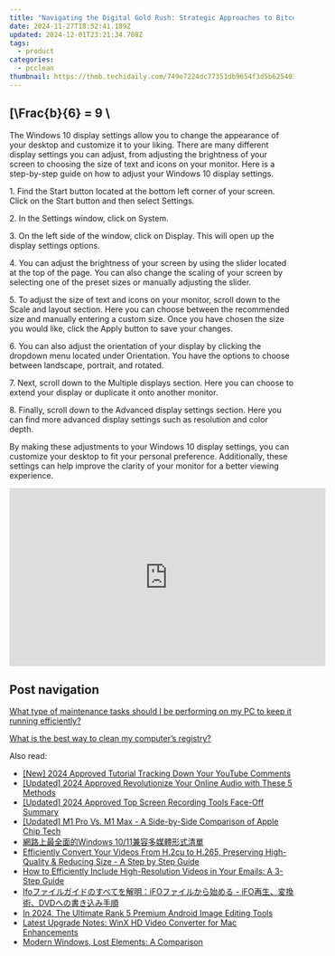 ```yaml
---
title: "Navigating the Digital Gold Rush: Strategic Approaches to Bitcoin and Altcoin Investments with YL Software Guidance"
date: 2024-11-27T18:52:41.189Z
updated: 2024-12-01T23:21:34.708Z
tags:
  - product
categories:
  - pcclean
thumbnail: https://thmb.techidaily.com/749e7224dc77351db9654f3d5b625401a4538e3e09d897a36274e3de6aadbd39.jpg
---
```


## \[\Frac{b}{6} = 9 \

The Windows 10 display settings allow you to change the appearance of your desktop and customize it to your liking. There are many different display settings you can adjust, from adjusting the brightness of your screen to choosing the size of text and icons on your monitor. Here is a step-by-step guide on how to adjust your Windows 10 display settings. 

1\. Find the Start button located at the bottom left corner of your screen. Click on the Start button and then select Settings.

2\. In the Settings window, click on System.

3\. On the left side of the window, click on Display. This will open up the display settings options. 

4\. You can adjust the brightness of your screen by using the slider located at the top of the page. You can also change the scaling of your screen by selecting one of the preset sizes or manually adjusting the slider.

5\. To adjust the size of text and icons on your monitor, scroll down to the Scale and layout section. Here you can choose between the recommended size and manually entering a custom size. Once you have chosen the size you would like, click the Apply button to save your changes.

6\. You can also adjust the orientation of your display by clicking the dropdown menu located under Orientation. You have the options to choose between landscape, portrait, and rotated.

7\. Next, scroll down to the Multiple displays section. Here you can choose to extend your display or duplicate it onto another monitor.

8\. Finally, scroll down to the Advanced display settings section. Here you can find more advanced display settings such as resolution and color depth. 

By making these adjustments to your Windows 10 display settings, you can customize your desktop to fit your personal preference. Additionally, these settings can help improve the clarity of your monitor for a better viewing experience.

<!-- affiliate ads begin -->
<iframe width="560" height="315" src="https://www.youtube.com/embed/May-pLCUkEA?si=PGlcFZAlsp3S3beI" title="YouTube video player" frameborder="0" allow="accelerometer; autoplay; clipboard-write; encrypted-media; gyroscope; picture-in-picture; web-share" referrerpolicy="strict-origin-when-cross-origin" allowfullscreen></iframe>
<!-- affiliate ads end -->

## Post navigation

[What type of maintenance tasks should I be performing on my PC to keep it running efficiently?](https://tools.techidaily.com/pcclean/products/)

[What is the best way to clean my computer’s registry?](https://tools.techidaily.com/pcclean/products/)

<ins class="adsbygoogle"
     style="display:block"
     data-ad-format="autorelaxed"
     data-ad-client="ca-pub-7571918770474297"
     data-ad-slot="1223367746"></ins>

<ins class="adsbygoogle"
     style="display:block"
     data-ad-client="ca-pub-7571918770474297"
     data-ad-slot="8358498916"
     data-ad-format="auto"
     data-full-width-responsive="true"></ins>

<span class="atpl-alsoreadstyle">Also read:</span>
<div><ul>
<li><a href="https://youtube-zero.techidaily.com/024-approved-tutorial-tracking-down-your-youtube-comments/"><u>[New] 2024 Approved Tutorial Tracking Down Your YouTube Comments</u></a></li>
<li><a href="https://on-screen-recording.techidaily.com/updated-2024-approved-revolutionize-your-online-audio-with-these-5-methods/"><u>[Updated] 2024 Approved Revolutionize Your Online Audio with These 5 Methods</u></a></li>
<li><a href="https://video-screen-grab.techidaily.com/updated-2024-approved-top-screen-recording-tools-face-off-summary/"><u>[Updated] 2024 Approved Top Screen Recording Tools Face-Off Summary</u></a></li>
<li><a href="https://extra-approaches.techidaily.com/updated-m1-pro-vs-m1-max-a-side-by-side-comparison-of-apple-chip-tech/"><u>[Updated] M1 Pro Vs. M1 Max - A Side-by-Side Comparison of Apple Chip Tech</u></a></li>
<li><a href="https://discover-amazing.techidaily.com/1725290286675-windows-1011/"><u>網路上最全面的Windows 10/11兼容多媒體形式清單</u></a></li>
<li><a href="https://discover-amazing.techidaily.com/efficiently-convert-your-videos-from-h2cu-to-h265-preserving-high-quality-and-reducing-size-a-step-by-step-guide/"><u>Efficiently Convert Your Videos From H.2cu to H.265, Preserving High-Quality & Reducing Size - A Step by Step Guide</u></a></li>
<li><a href="https://discover-amazing.techidaily.com/how-to-efficiently-include-high-resolution-videos-in-your-emails-a-3-step-guide/"><u>How to Efficiently Include High-Resolution Videos in Your Emails: A 3-Step Guide</u></a></li>
<li><a href="https://discover-amazing.techidaily.com/ifoifo-ifodvd/"><u>Ifoファイルガイドのすべてを解明：iFOファイルから始める - iFO再生、変換術、DVDへの書き込み手順</u></a></li>
<li><a href="https://some-skills.techidaily.com/in-2024-the-ultimate-rank-5-premium-android-image-editing-tools/"><u>In 2024, The Ultimate Rank 5 Premium Android Image Editing Tools</u></a></li>
<li><a href="https://discover-amazing.techidaily.com/latest-upgrade-notes-winx-hd-video-converter-for-mac-enhancements/"><u>Latest Upgrade Notes: WinX HD Video Converter for Mac Enhancements</u></a></li>
<li><a href="https://win11.techidaily.com/modern-windows-lost-elements-a-comparison/"><u>Modern Windows, Lost Elements: A Comparison</u></a></li>
</ul></div>

